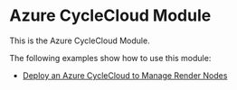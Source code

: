 # Azure CycleCloud Module

This is the Azure CycleCloud Module.

The following examples show how to use this module:
* [Deploy an Azure CycleCloud to Manage Render Nodes](../../examples/centos/centos#next-steps-managing-render-nodes-with-azure-cyclecloud)
